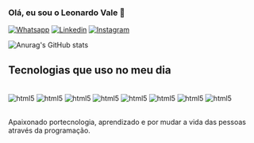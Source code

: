 ### Olá, eu sou o Leonardo Vale 👦

[![Whatsapp](https://img.shields.io/badge/WhatsApp-25D366?style=for-the-badge&logo=whatsapp&logoColor=white)](https://wa.me/5538988032750)
[![Linkedin](https://img.shields.io/badge/LinkedIn-0077B5?style=for-the-badge&logo=linkedin&logoColor=white)](https://www.linkedin.com/in/leonardo-vale/)
[![Instagram](https://img.shields.io/badge/Instagram-E4405F?style=for-the-badge&logo=instagram&logoColor=white)](https://www.instagram.com/leonogueiravale/)

![Anurag's GitHub stats](https://github-readme-stats.vercel.app/api?username=LeoNogueiraVale&show_icons=true&theme=radical)

## Tecnologias que uso no meu dia

<div style="display: inline_block"> <br/>
<img align = "center" alt ="html5" src ="https://img.shields.io/badge/HTML5-E34F26?style=for-the-badge&logo=html5&logoColor=white"/>
<img align = "center" alt ="html5" src ="https://img.shields.io/badge/CSS3-1572B6?style=for-the-badge&logo=css3&logoColor=white"/>
<img align = "center" alt ="html5" src ="https://img.shields.io/badge/JavaScript-F7DF1E?style=for-the-badge&logo=javascript&logoColor=black"/>
<img align = "center" alt ="html5" src ="https://img.shields.io/badge/Node.js-43853D?style=for-the-badge&logo=node.js&logoColor=white"/>
<img align = "center" alt ="html5" src ="https://img.shields.io/badge/TypeScript-007ACC?style=for-the-badge&logo=typescript&logoColor=white"/>
<img align = "center" alt ="html5" src ="https://img.shields.io/badge/React-20232A?style=for-the-badge&logo=react&logoColor=61DAFB"/>
<img align = "center" alt ="html5" src ="https://img.shields.io/badge/React_Native-20232A?style=for-the-badge&logo=react&logoColor=61DAFB"/>
<img align = "center" alt ="html5" src ="https://img.shields.io/badge/Amazon_AWS-FF9900?style=for-the-badge&logo=amazonaws&logoColor=white"/>
</div><br/>

Apaixonado portecnologia, aprendizado e por mudar a vida das pessoas através da programação.
